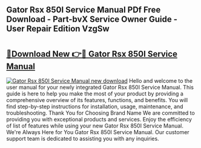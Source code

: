 ## Gator Rsx 850I Service Manual PDf Free Download - Part-bvX Service Owner Guide - User Repair Edition VzgSw

# <h2><a href="http://bc75195.oget.top/?id=Gator+Rsx+850I+Service+Manual">🔗Download New 👉🔴 Gator Rsx 850I Service Manual</a></h2>

[![Gator Rsx 850I Service Manual new download](https://i.imgur.com/5g1atiW.png)](http://bc75195.oget.top/?id=Gator+Rsx+850I+Service+Manual)
Hello and welcome to the user manual for your newly integrated Gator Rsx 850I Service Manual. This guide is here to help you make the most of your product by providing a comprehensive overview of its features, functions, and benefits. You will find step-by-step instructions for installation, usage, maintenance, and troubleshooting. Thank You for Choosing Brand Name We are committed to providing you with exceptional products and services. Enjoy the efficiency of list of features while using your new Gator Rsx 850I Service Manual. We're Always Here for You Gator Rsx 850I Service Manual. Our customer support team is dedicated to assisting you with any inquiries.
